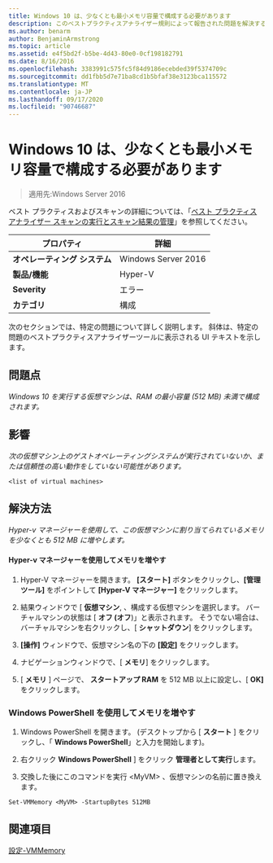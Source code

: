 ```yaml
---
title: Windows 10 は、少なくとも最小メモリ容量で構成する必要があります
description: このベストプラクティスアナライザー規則によって報告された問題を解決するための手順を示します。
ms.author: benarm
author: BenjaminArmstrong
ms.topic: article
ms.assetid: e4f5bd2f-b5be-4d43-80e0-0cf198182791
ms.date: 8/16/2016
ms.openlocfilehash: 3383991c575fc5f84d9186ecebded39f5374709c
ms.sourcegitcommit: dd1fbb5d7e71ba8cd1b5bfaf38e3123bca115572
ms.translationtype: MT
ms.contentlocale: ja-JP
ms.lasthandoff: 09/17/2020
ms.locfileid: "90746687"
---
```

# <a name="windows-10-should-be-configured-with-at-least-the-minimum-amount-of-memory"></a>Windows 10 は、少なくとも最小メモリ容量で構成する必要があります

>適用先:Windows Server 2016

ベスト プラクティスおよびスキャンの詳細については、「[ベスト プラクティス アナライザー スキャンの実行とスキャン結果の管理](https://go.microsoft.com/fwlink/p/?LinkID=223177)」を参照してください。

|プロパティ|詳細|
|-|-|
|**オペレーティング システム**|Windows Server 2016|
|**製品/機能**|Hyper-V|
|**Severity**|エラー|
|**カテゴリ**|構成|

次のセクションでは、特定の問題について詳しく説明します。 斜体は、特定の問題のベストプラクティスアナライザーツールに表示される UI テキストを示します。

## <a name="issue"></a>**問題点**
*Windows 10 を実行する仮想マシンは、RAM の最小容量 (512 MB) 未満で構成されます。*

## <a name="impact"></a>**影響**
*次の仮想マシン上のゲストオペレーティングシステムが実行されていないか、または信頼性の高い動作をしていない可能性があります。*
```
<list of virtual machines>
```
## <a name="resolution"></a>**解決方法**
*Hyper-v マネージャーを使用して、この仮想マシンに割り当てられているメモリを少なくとも 512 MB に増やします。*

#### <a name="increase-the-memory-using-hyper-v-manager"></a>Hyper-v マネージャーを使用してメモリを増やす

1.  Hyper-V マネージャーを開きます。 **[スタート]** ボタンをクリックし、**[管理ツール]** をポイントして **[Hyper-V マネージャー]** をクリックします。

2.  結果ウィンドウで [ **仮想マシン**, 、構成する仮想マシンを選択します。 バーチャルマシンの状態は [ **オフ (オフ**)」と表示されます。 そうでない場合は、バーチャルマシンを右クリックし、[ **シャットダウン**] をクリックします。

3.  **[操作]** ウィンドウで、仮想マシン名の下の **[設定]** をクリックします。

4.  ナビゲーションウィンドウで、[ **メモリ**] をクリックします。

5.  [ **メモリ** ] ページで、 **スタートアップ RAM** を 512 MB 以上に設定し、[ **OK]** をクリックします。

### <a name="increase-the-memory-using-windows-powershell"></a>Windows PowerShell を使用してメモリを増やす

1.  Windows PowerShell を開きます。 (デスクトップから [ **スタート** ] をクリックし、「 **Windows PowerShell**」と入力を開始します)。

2.  右クリック **Windows PowerShell** ] をクリック **管理者として実行**します。

3.  交換した後にこのコマンドを実行 \<MyVM> 、仮想マシンの名前に置き換えます。

```
Set-VMMemory <MyVM> -StartupBytes 512MB
```

## <a name="see-also"></a>関連項目
[設定-VMMemory](/powershell/module/hyper-v/set-vmmemory?view=win10-ps)